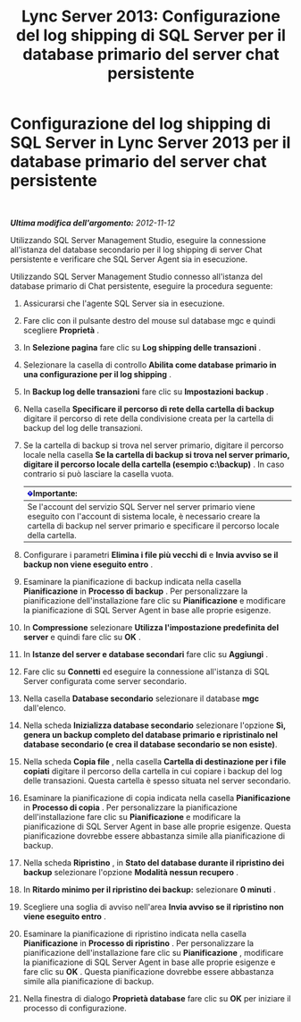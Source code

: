 ﻿---
title: 'Lync Server 2013: Configurazione del log shipping di SQL Server per il database primario del server chat persistente'
TOCTitle: Configurazione del log shipping di SQL Server per il database primario del server chat persistente
ms:assetid: 088ea1c2-d592-4a11-b3b8-f1e2f8beae93
ms:mtpsurl: https://technet.microsoft.com/it-it/library/JJ204653(v=OCS.15)
ms:contentKeyID: 49299600
ms.date: 08/24/2015
mtps_version: v=OCS.15
ms.translationtype: HT
---

# Configurazione del log shipping di SQL Server in Lync Server 2013 per il database primario del server chat persistente

 

_**Ultima modifica dell'argomento:** 2012-11-12_

Utilizzando SQL Server Management Studio, eseguire la connessione all'istanza del database secondario per il log shipping di server Chat persistente e verificare che SQL Server Agent sia in esecuzione.

Utilizzando SQL Server Management Studio connesso all'istanza del database primario di Chat persistente, eseguire la procedura seguente:

1.  Assicurarsi che l'agente SQL Server sia in esecuzione.

2.  Fare clic con il pulsante destro del mouse sul database mgc e quindi scegliere **Proprietà** .

3.  In **Selezione pagina** fare clic su **Log shipping delle transazioni** .

4.  Selezionare la casella di controllo **Abilita come database primario in una configurazione per il log shipping** .

5.  In **Backup log delle transazioni** fare clic su **Impostazioni backup** .

6.  Nella casella **Specificare il percorso di rete della cartella di backup** digitare il percorso di rete della condivisione creata per la cartella di backup del log delle transazioni.

7.  Se la cartella di backup si trova nel server primario, digitare il percorso locale nella casella **Se la cartella di backup si trova nel server primario, digitare il percorso locale della cartella (esempio c:\\backup)** . In caso contrario si può lasciare la casella vuota.
    
    <table>
    <thead>
    <tr class="header">
    <th><img src="images/Gg412908.important(OCS.15).gif" title="important" alt="important" />Importante:</th>
    </tr>
    </thead>
    <tbody>
    <tr class="odd">
    <td>Se l'account del servizio SQL Server nel server primario viene eseguito con l'account di sistema locale, è necessario creare la cartella di backup nel server primario e specificare il percorso locale della cartella.</td>
    </tr>
    </tbody>
    </table>


8.  Configurare i parametri **Elimina i file più vecchi di** e **Invia avviso se il backup non viene eseguito entro** .

9.  Esaminare la pianificazione di backup indicata nella casella **Pianificazione** in **Processo di backup** . Per personalizzare la pianificazione dell'installazione fare clic su **Pianificazione** e modificare la pianificazione di SQL Server Agent in base alle proprie esigenze.

10. In **Compressione** selezionare **Utilizza l'impostazione predefinita del server** e quindi fare clic su **OK** .

11. In **Istanze del server e database secondari** fare clic su **Aggiungi** .

12. Fare clic su **Connetti** ed eseguire la connessione all'istanza di SQL Server configurata come server secondario.

13. Nella casella **Database secondario** selezionare il database **mgc** dall'elenco.

14. Nella scheda **Inizializza database secondario** selezionare l'opzione **Sì, genera un backup completo del database primario e ripristinalo nel database secondario (e crea il database secondario se non esiste)**.

15. Nella scheda **Copia file** , nella casella **Cartella di destinazione per i file copiati** digitare il percorso della cartella in cui copiare i backup del log delle transazioni. Questa cartella è spesso situata nel server secondario.

16. Esaminare la pianificazione di copia indicata nella casella **Pianificazione** in **Processo di copia** . Per personalizzare la pianificazione dell'installazione fare clic su **Pianificazione** e modificare la pianificazione di SQL Server Agent in base alle proprie esigenze. Questa pianificazione dovrebbe essere abbastanza simile alla pianificazione di backup.

17. Nella scheda **Ripristino** , in **Stato del database durante il ripristino dei backup** selezionare l'opzione **Modalità nessun recupero** .

18. In **Ritardo minimo per il ripristino dei backup:** selezionare **0 minuti** .

19. Scegliere una soglia di avviso nell'area **Invia avviso se il ripristino non viene eseguito entro** .

20. Esaminare la pianificazione di ripristino indicata nella casella **Pianificazione** in **Processo di ripristino** . Per personalizzare la pianificazione dell'installazione fare clic su **Pianificazione** , modificare la pianificazione di SQL Server Agent in base alle proprie esigenze e fare clic su **OK** . Questa pianificazione dovrebbe essere abbastanza simile alla pianificazione di backup.

21. Nella finestra di dialogo **Proprietà database** fare clic su **OK** per iniziare il processo di configurazione.

